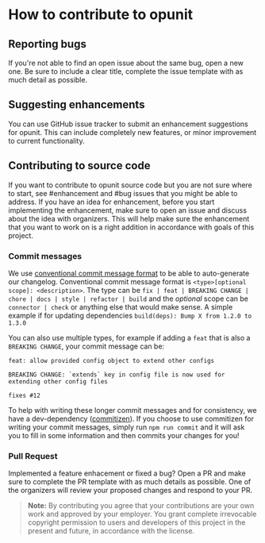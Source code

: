 # How to contribute to opunit

## Reporting bugs

If you're not able to find an open issue about the same bug, open a new one. Be sure to include a clear title, complete the issue template with as much detail as possible.

## Suggesting enhancements

You can use GitHub issue tracker to submit an enhancement suggestions for opunit. This can include completely new features, or minor improvement to current functionality.

## Contributing to source code

If you want to contribute to opunit source code but you are not sure where to start, see #enhancement and #bug issues that you might be able to address. If you have an idea for enhancement, before you start implementing the enhancement, make sure to open an issue and discuss about the idea with organizers. This will help make sure the enhancement that you want to work on is a right addition in accordance with goals of this project.

### Commit messages

We use [conventional commit message format](https://www.conventionalcommits.org/en/v1.0.0-beta.2/) to be able to auto-generate our changelog. Conventional commit message format is `<type>[optional scope]: <description>`. The type can be `fix | feat | BREAKING CHANGE | chore | docs | style | refactor | build` and the _optional_ scope can be `connector | check` or anything else that would make sense. A simple example if for updating dependencies `build(deps): Bump X from 1.2.0 to 1.3.0`

You can also use multiple types, for example if adding a `feat` that is also a `BREAKING CHANGE`, your commit message can be:

```
feat: allow provided config object to extend other configs

BREAKING CHANGE: `extends` key in config file is now used for extending other config files

fixes #12
```

To help with writing these longer commit messages and for consistency, we have a dev-dependency ([commitizen](https://github.com/commitizen/cz-cli)). If you choose to use commitizen for writing your commit messages, simply run `npm run commit` and it will ask you to fill in some information and then commits your changes for you!

### Pull Request

Implemented a feature enhacement or fixed a bug? Open a PR and make sure to complete the PR template with as much details as possible. One of the organizers will review your proposed changes and respond to your PR.

> **Note:** By contributing you agree that your contributions are your own work and approved by your employer. You grant complete irrevocable copyright permission to users and developers of this project in the present and future, in accordance with the license.
